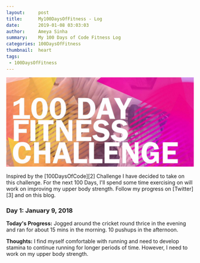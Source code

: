 ```yaml
---
layout:     post
title:      My100DaysOfFitness - Log
date:       2019-01-08 03:03:03
author:     Ameya Sinha
summary:    My 100 Days of Code Fitness Log
categories: 100DaysOfFitness
thumbnail:  heart
tags:
 - 100DaysOfFitness
---
```

![Image of Microsoft][1]

[1]: /images/100DaysOfFitness.jpg

Inspired by the [100DaysOfCode][2] Challenge I have decided to take on this challenge. For the next 100 Days, I'll spend some time exercising on will work on improving my upper body strength. Follow my progress on [Twitter][3] and on this blog.

### Day 1: January 9, 2018

**Today's Progress:** Jogged around the cricket round thrice in the evening and ran for about 15 mins in the morning. 10 pushups in the afternoon.

**Thoughts:** I find myself comfortable with running and need to develop stamina to continue running for longer periods of time. However, I need to work on my upper body strength.
